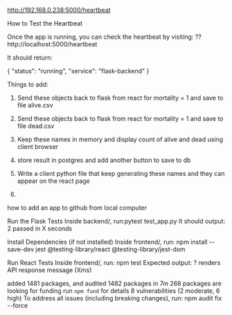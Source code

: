
http://192.168.0.238:5000/heartbeat

How to Test the Heartbeat

Once the app is running, you can check the heartbeat by visiting:
?? http://localhost:5000/heartbeat

It should return:

{
  "status": "running",
  "service": "flask-backend"
}



Things to add:
1. Send these objects back to flask from react for mortality = 1 and save to file alive.csv
2. Send these objects back to flask from react for mortality = 1 and save to file dead.csv

3. Keep these names in memory and display count of alive and dead using client browser
4. store result in postgres and add another button to save to db
5. Write a client python file that keep generating these names and they can appear on the react page
6. 
  
how to add an app to github from local computer


Run the Flask Tests
Inside backend/, run:pytest test_app.py
It should output:
2 passed in X seconds

Install Dependencies (if not installed)
Inside frontend/, run: npm install --save-dev jest @testing-library/react @testing-library/jest-dom

Run React Tests
Inside frontend/, run: npm test
Expected output:
? renders API response message (Xms)

added 1481 packages, and audited 1482 packages in 7m
268 packages are looking for funding
  run `npm fund` for details
8 vulnerabilities (2 moderate, 6 high)
To address all issues (including breaking changes), run:
  npm audit fix --force
